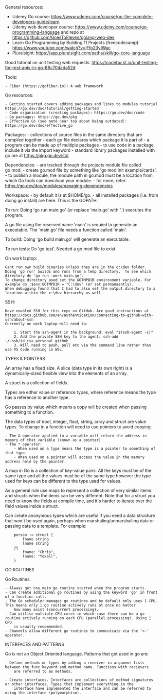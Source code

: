
General resources:

- Udemy Go course: https://www.udemy.com/course/go-the-complete-developers-guide/learn
- Udemy web developer course: https://www.udemy.com/course/go-programming-language and repo at https://github.com/GoesToEleven/golang-web-dev
- Learn Go Programming by Building 11 Projects (freecodecamp): https://www.youtube.com/watch?v=jFfo23yIWac
- Pluralsight: https://app.pluralsight.com/paths/skill/go-core-language


Good tutorial on unit testing web requests: https://codeburst.io/unit-testing-for-rest-apis-in-go-86c70dada52d

Tools:

    - Fiber (https://gofiber.io): A web framework

Go resources:

    - Getting started covers adding packages and links to modules tutorial https://go.dev/doc/tutorial/getting-started
    - Code organisation (creating packages): https://go.dev/doc/code
    - Go packages: https://go.dev/pkg
    - Effective Go (see note near top about being outdated): https://go.dev/doc/effective_go


Packages:
    - collections of source files in the same directory that are compiled together
    - each go file declares which package it is part of
    - a program can be made up of multiple packages
    - to use code in a package include it via the import keyword
    - standard library packages installed with go are at https://pkg.go.dev/std


Dependencies:
    - are tracked through the projects module file called go.mod.
    - create go.mod file by something like 'go mod init example/cards'.
    - to publish a module, the module path in go.mod must be a location from which Go tools can download your module. 
    - for more, refer: https://go.dev/doc/modules/managing-dependencies


Workspace:
    - by default it is at $HOME/go.
    - all installed packages (i.e. from doing go install) are here. This is the GOPATH.





To run: Doing 'go run main.go' (or replace 'main.go' with '.') executes the program.

A go file using the reserved name 'main' is requied to generate an executable. The 'main.go' file needs a function called 'main'.

To build: Doing 'go build main.go' will generate an executable.

To run tests: Do 'go test'. Needed a go.mod file to exist.


On work laptop:

    Cant run own build binaries unless they are in the c:\dev folder.
    Doing 'go run' builds and runs from a temp directory.  To see which directory do 'go run -work main.go'.
    To change directory used set the GOTMPDIR environment variable. For example do :$env:GOTMPDIR = "C:\dev" (or set permanaently).
    When debugging found that I had to also set the output directory to a location within the c:\dev hierarchy as well.

SSH:

    Have enabled SSH for this repo on GitHub. Are good instructions at https://docs.github.com/en/authentication/connecting-to-github-with-ssh/about-ssh
    Currently on work laptop will need to:

        1. Start the ssh-agent in the background: eval "$(ssh-agent -s)"
        2. Add the private SSH key to the agent: ssh-add ~/.ssh/id_rsa_personal_github
        3. Will need to push, pull etc via the command line rather than use VS Code running in WSL.


TYPES & POINTERS

An array has a fixed size. A slice (data type in its own right) is a dynamically-sized flexible view into the elements of an array. 

A struct is a collection of fields.

Types are either value or reference types, where reference means the type has a reference to another type.

Go passes by value which means a copy will be created when passing something to a function.

The data types of bool, integer, float, string, array and struct are value types. To change in a function will need to use pointers to avoid copying:

    - The & operator applied to a variable will return the address in memory of that variable (known as a pointer)
    - The * operator:
        - When used on a type means the type is a pointer to something of that type.
        - When used on a pointer will access the value in the memory address held by the pointer.

A map in Go is a collection of key-value pairs. All the keys must be of the same type and all the values must be of the same type however the type
used for keys can be different to the type used for values.

As a general rule use maps to represent a collection of very similar items and structs when the items can be very different. Note that for 
a struct you need to know the fields at compile time, and it's harder to iterate over the field values inside a struct.

Can create anonymous types which are useful if you need a data structure that won't be used again, perhaps when marshaling/unmarshalling data or
passing data to a template. For example:

        person := struct {
            fname string
            lname string
        }{
            fname: "Chris",
            lname: "Yoxall",
        }


GO ROUTINES

Go Routines:

    - Always get one main go routine started when the program starts.
    - Can create additional go routines by using the keyword 'go' in front of a function call.
    - The Go scheduler manages go routines and by default only uses 1 CPU. This means only 1 go routine actively runs at once no matter
        how many exist (concurrent processing).
    - Can utilise multiple CPU cores in which case there can be a go routine actively running on each CPU (parallel processing). Using 1 CPU
        is usually recommended.
    - Channels allow different go routines to communicate via the '<-' operator.



INTERFACES AND PATTERNS

Go is not an Object Oriented language. Patterns that get used in go are:

    - Define methods on types by adding a receiver in argument lists between the func keyword and method name. Functions with recievers 
        are referred to as methods.

    - Create interfaces. Interfaces are collections of method signatures or other interfaces. Types that implement everything in the
        interface have implemented the interface and can be referred to using the interface (polymorphism).


